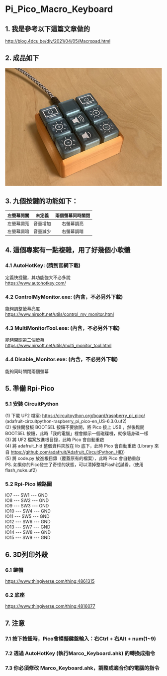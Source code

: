 # Pi_Pico_Macro_Keyboard
## 1. 我是參考以下這篇文章做的  
http://blog.4dcu.be/diy/2021/04/05/Macropad.html

## 2. 成品如下  
![image](https://github.com/Chihhao/Pi_Pico_Macro_Keyboard/blob/master/IMG_2939.jpg)  

## 3. 九個按鍵的功能如下：  
| 左螢幕開關 | 未定義   | 兩個螢幕同時關閉 | 
|   :---:   |  :---:   |  :---:   |
| 左螢幕調亮 | 音量增加 | 右螢幕調亮 |  
| 左螢幕調暗 | 音量減少 | 右螢幕調暗 |  

## 4. 這個專案有一點複雜，用了好幾個小軟體  
### 4.1 AutoHotKey: (請到官網下載)  
定義快捷鍵，其功能強大不必多說  
https://www.autohotkey.com/  
### 4.2 ControlMyMonitor.exe:  (內含，不必另外下載)  
能夠調整螢幕亮度  
https://www.nirsoft.net/utils/control_my_monitor.html  
### 4.3 MultiMonitorTool.exe: (內含，不必另外下載)  
能夠開關第二個螢幕  
https://www.nirsoft.net/utils/multi_monitor_tool.html  
### 4.4 Disable_Monitor.exe: (內含，不必另外下載)  
能夠同時關閉兩個螢幕 

## 5. 準備 Rpi-Pico
### 5.1 安裝 CircuitPython
(1) 下載 UF2 檔案: https://circuitpython.org/board/raspberry_pi_pico/  
    (adafruit-circuitpython-raspberry_pi_pico-en_US-6.3.0.uf2)   
(2) 按住開發板 BOOTSEL 按鈕不要放開，將 Pico 接上 USB ，然後鬆開 BOOTSEL 按鈕，此時「我的電腦」裡會顯示一個磁碟機，就像隨身碟一樣  
(3) 將 UF2 檔案放進根目錄，此時 Pico 會自動重啟  
(4) 將 adafruit_hid 整個資料夾放在 lib 底下，此時 Pico 會自動重啟 (Library 來自 https://github.com/adafruit/Adafruit_CircuitPython_HID)  
(5) 將 code.py 放進根目錄（覆蓋原有的檔案），此時 Pico 會自動重啟  
PS. 如果你的Pico發生了奇怪的狀態，可以清掉整塊Flash試試看。(使用flash_nuke.uf2)

### 5.2 Rpi-Pico 線路圖
IO7  --- SW1 --- GND  
IO8  --- SW2 --- GND  
IO9  --- SW3 --- GND  
IO10 --- SW4 --- GND  
IO11 --- SW5 --- GND  
IO12 --- SW6 --- GND  
IO13 --- SW7 --- GND  
IO14 --- SW8 --- GND  
IO15 --- SW9 --- GND  

## 6. 3D列印外殼
### 6.1 鍵帽
https://www.thingiverse.com/thing:4861315
### 6.2 底座
https://www.thingiverse.com/thing:4816077

## 7. 注意
### 7.1 按下按鈕時，Pico會模擬鍵盤輸入：右Ctrl + 右Alt + num(1~9)   
### 7.2 透過 AutoHotKey (執行Marco_Keyboard.ahk) 的轉換成指令  
### 7.3 你必須修改 Marco_Keyboard.ahk，調整成適合你的電腦的指令

